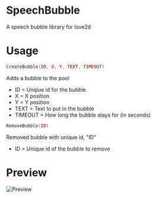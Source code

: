 # SpeechBubble
A speech bubble library for love2d

# Usage
```lua
CreateBubble(ID, X, Y, TEXT, TIMEOUT)
```
Adds a bubble to the pool
* ID = Unqiue id for the bubble.
* X = X position
* Y = Y position
* TEXT = Text to put in the bubble
* TIMEOUT = How long the bubble stays for (in seconds)

```lua
RemoveBubble(ID)
```
Removed bubble with unique id, "ID"
* ID = Unique id of the bubble to remove

# Preview
![Preview](http://i.imgur.com/tOTHmLp.png)
